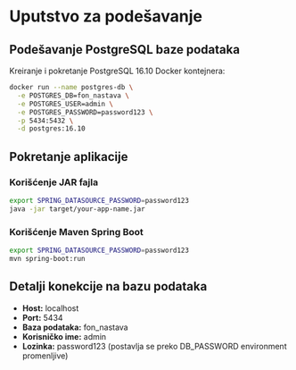 # Uputstvo za podešavanje

## Podešavanje PostgreSQL baze podataka

Kreiranje i pokretanje PostgreSQL 16.10 Docker kontejnera:

```bash
docker run --name postgres-db \
  -e POSTGRES_DB=fon_nastava \
  -e POSTGRES_USER=admin \
  -e POSTGRES_PASSWORD=password123 \
  -p 5434:5432 \
  -d postgres:16.10
```

## Pokretanje aplikacije

### Korišćenje JAR fajla

```bash
export SPRING_DATASOURCE_PASSWORD=password123
java -jar target/your-app-name.jar
```

### Korišćenje Maven Spring Boot

```bash
export SPRING_DATASOURCE_PASSWORD=password123
mvn spring-boot:run
```

## Detalji konekcije na bazu podataka

- **Host:** localhost
- **Port:** 5434
- **Baza podataka:** fon_nastava
- **Korisničko ime:** admin
- **Lozinka:** password123 (postavlja se preko DB_PASSWORD environment promenljive)